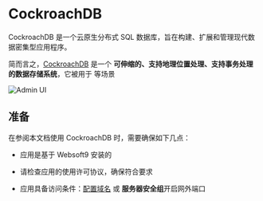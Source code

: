 # CockroachDB

CockroachDB 是一个云原生分布式 SQL 数据库，旨在构建、扩展和管理现代数据密集型应用程序。

简而言之，[CockroachDB](https://www.cockroachlabs.com/) 是一个 **可伸缩的、支持地理位置处理、支持事务处理的数据存储系统**，它被用于  等场景


![Admin UI](https://libs.websoft9.com/Websoft9/DocsPicture/zh/cockroachdb/cockroachdb-gui-websoft9.png)


## 准备

在参阅本文档使用 CockroachDB 时，需要确保如下几点：

- 应用是基于 Websoft9 安装的

- 请检查应用的使用许可协议，确保符合要求

- 应用具备访问条件：[配置域名](./guide/appsetdomain) 或 **服务器安全组**开启网外端口